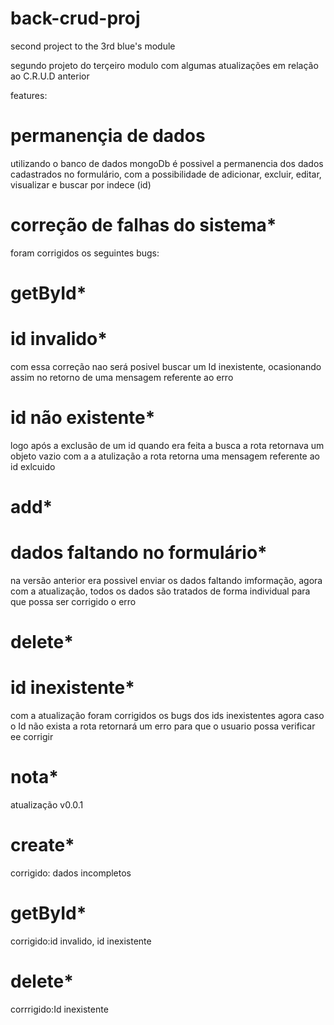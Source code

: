 # back-crud-proj

second project to the 3rd blue's module

segundo projeto do terçeiro modulo com algumas atualizações em relação ao C.R.U.D anterior

features:

# permanençia de dados

utilizando o banco de dados mongoDb é possivel a permanencia dos dados cadastrados no formulário,
com a possibilidade de adicionar, excluir, editar, visualizar e buscar por indece (id)

# correção de falhas do sistema\*

foram corrigidos os seguintes bugs:

# getById\*

# id invalido\*

com essa correção nao será posivel buscar um Id inexistente,
ocasionando assim no retorno de uma mensagem referente ao erro

# id não existente\*

logo após a exclusão de um id quando era feita a busca a rota retornava um objeto vazio
com a a atulização a rota retorna uma mensagem referente ao id exlcuido

# add\*

# dados faltando no formulário\*

na versão anterior era possivel enviar os dados faltando imformação, agora com a atualização, todos os dados são tratados de forma individual para que possa ser corrigido o erro

# delete\*

# id inexistente\*

com a atualização foram corrigidos os bugs dos ids inexistentes
agora caso o Id não exista a rota retornará um erro para que o usuario possa verificar ee corrigir

# nota\*

atualização v0.0.1

# create\*

corrigido: dados incompletos

# getById\*

corrigido:id invalido, id inexistente

# delete\*

corrrigido:Id inexistente
